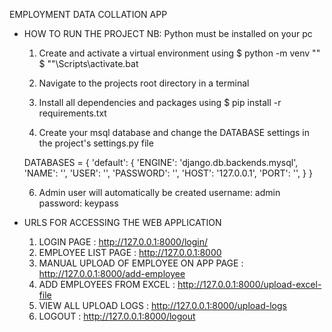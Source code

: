 EMPLOYMENT DATA COLLATION APP

- HOW TO RUN THE PROJECT
	NB: Python must be installed on your pc

	1. Create and activate a virtual environment using
	  $ python -m venv "<virtual environment name>"
	  $ "<virtual environment name>"\Scripts\activate.bat

	2. Navigate to the projects root directory in a terminal

	4. Install all dependencies and packages using
	  $ pip install -r requirements.txt

	5. Create your msql database and change the DATABASE settings in the 
	project's settings.py file


	DATABASES = {
	    'default': {
	        'ENGINE': 'django.db.backends.mysql',
	        'NAME': '<your database name>',
	        'USER': '<root username>',
	        'PASSWORD': '<database password>',
	        'HOST': '127.0.0.1',
	        'PORT': '<database port number>',
	    }
	}

	6. Admin user will automatically be created
	username: admin
	password: keypass


- URLS FOR ACCESSING THE WEB APPLICATION
	1. LOGIN PAGE 								:  http://127.0.0.1:8000/login/
	2. EMPLOYEE LIST PAGE 						:  http://127.0.0.1:8000
	3. MANUAL UPLOAD OF EMPLOYEE ON APP PAGE 	:  http://127.0.0.1:8000/add-employee
	4. ADD EMPLOYEES FROM EXCEL 				:  http://127.0.0.1:8000/upload-excel-file
	5. VIEW ALL UPLOAD LOGS 					:  http://127.0.0.1:8000/upload-logs
	6. LOGOUT 									:  http://127.0.0.1:8000/logout


